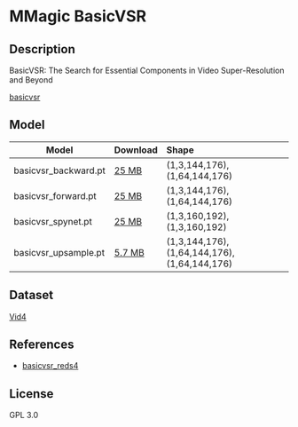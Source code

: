 # MMagic BasicVSR

## Description

BasicVSR: The Search for Essential Components in Video Super-Resolution and Beyond

[basicvsr](https://mmagic.readthedocs.io/en/latest/model_zoo/video_super_resolution.html#basicvsr-cvpr-2021)

## Model

| Model                | Download                       | Shape                                       |
| -------------------- | :----------------------------- | :------------------------------------------ |
| basicvsr_backward.pt | [25 MB](basicvsr_backward.pt)  | (1,3,144,176),(1,64,144,176)                |
| basicvsr_forward.pt  | [25 MB](basicvsr_forward.pt)   | (1,3,144,176),(1,64,144,176)                |
| basicvsr_spynet.pt   | [25 MB](basicvsr_spynet.pt)    | (1,3,160,192),(1,3,160,192)                 |
| basicvsr_upsample.pt | [5.7 MB](basicvsr_upsample.pt) | (1,3,144,176),(1,64,144,176),(1,64,144,176) |

## Dataset

[Vid4](https://mmagic.readthedocs.io/en/latest/dataset_zoo/vid4.html?highlight=vid4)

## References

* [basicvsr_reds4](https://mmagic.readthedocs.io/en/latest/model_zoo/video_super_resolution.html#basicvsr-cvpr-2021)

## License

GPL 3.0
